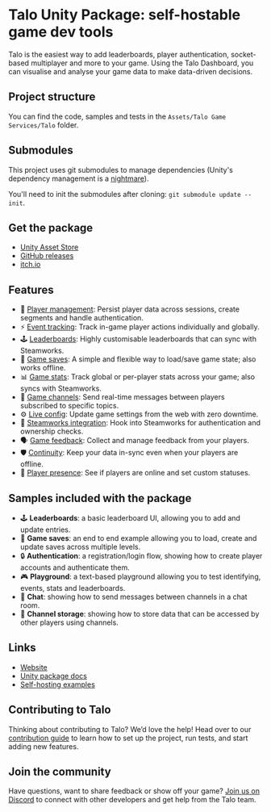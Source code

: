 # Talo Unity Package: self-hostable game dev tools

Talo is the easiest way to add leaderboards, player authentication, socket-based multiplayer and more to your game. Using the Talo Dashboard, you can visualise and analyse your game data to make data-driven decisions.

## Project structure

You can find the code, samples and tests in the `Assets/Talo Game Services/Talo` folder.

## Submodules

This project uses git submodules to manage dependencies (Unity's dependency management is a [nightmare](https://trytalo.com/blog/building-unity-packages)).

You'll need to init the submodules after cloning: `git submodule update --init`.

## Get the package

- [Unity Asset Store](https://assetstore.unity.com/packages/slug/292832)
- [GitHub releases](https://github.com/TaloDev/unity/releases)
- [itch.io](https://sleepystudios.itch.io/talo-unity)

## Features

- 👥 [Player management](https://trytalo.com/players): Persist player data across sessions, create segments and handle authentication.
- ⚡️ [Event tracking](https://trytalo.com/events): Track in-game player actions individually and globally.
- 🕹️ [Leaderboards](https://trytalo.com/leaderboards): Highly customisable leaderboards that can sync with Steamworks.
- 💾 [Game saves](https://trytalo.com/saves): A simple and flexible way to load/save game state; also works offline.
- 📊 [Game stats](https://trytalo.com/stats): Track global or per-player stats across your game; also syncs with Steamworks.
- 💬 [Game channels](https://trytalo.com/channels): Send real-time messages between players subscribed to specific topics.
- ⚙️ [Live config](https://trytalo.com/live-config): Update game settings from the web with zero downtime.
- 🔧 [Steamworks integration](https://trytalo.com/steamworks-integration): Hook into Steamworks for authentication and ownership checks.
- 🗣️ [Game feedback](https://trytalo.com/feedback): Collect and manage feedback from your players.
- 🛡️ [Continuity](https://trytalo.com/continuity): Keep your data in-sync even when your players are offline.
- 🔔 [Player presence](https://trytalo.com/players#presence): See if players are online and set custom statuses.

## Samples included with the package

- 🕹️ **Leaderboards**: a basic leaderboard UI, allowing you to add and update entries.
- 💾 **Game saves**: an end to end example allowing you to load, create and update saves across multiple levels.
- 🔒 **Authentication**: a registration/login flow, showing how to create player accounts and authenticate them.
- 🎮 **Playground**: a text-based playground allowing you to test identifying, events, stats and leaderboards.
- 💬 **Chat**: showing how to send messages between channels in a chat room.
- 🤝 **Channel storage**: showing how to store data that can be accessed by other players using channels.

## Links

- [Website](https://trytalo.com)
- [Unity package docs](https://docs.trytalo.com/docs/unity/install)
- [Self-hosting examples](https://github.com/talodev/hosting)

## Contributing to Talo

Thinking about contributing to Talo? We’d love the help! Head over to our [contribution guide](CONTRIBUTING.md) to learn how to set up the project, run tests, and start adding new features.

## Join the community

Have questions, want to share feedback or show off your game? [Join us on Discord](https://trytalo.com/discord) to connect with other developers and get help from the Talo team.
